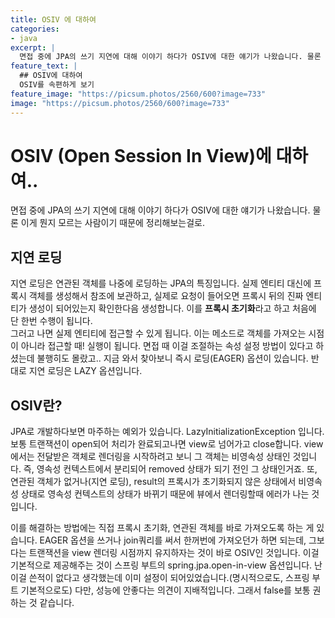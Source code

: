 ```yaml
---
title: OSIV 에 대하여
categories:
- java
excerpt: |
  면접 중에 JPA의 쓰기 지연에 대해 이야기 하다가 OSIV에 대한 얘기가 나왔습니다. 물론 이게 뭔지 모르는 사람이기 때문에 정리해보는걸로.
feature_text: |
  ## OSIV에 대하여
  OSIV를 속편하게 보기 
feature_image: "https://picsum.photos/2560/600?image=733"
image: "https://picsum.photos/2560/600?image=733"
---
```


OSIV (Open Session In View)에 대하여..
====
  
면접 중에 JPA의 쓰기 지연에 대해 이야기 하다가 OSIV에 대한 얘기가 나왔습니다. 물론 이게 뭔지 모르는 사람이기 때문에 정리해보는걸로.  
 
지연 로딩
----
  
지연 로딩은 연관된 객체를 나중에 로딩하는 JPA의 특징입니다. 실제 엔티티 대신에 프록시 객체를 생성해서 참조에 보관하고, 실제로 요청이 들어오면 프록시 뒤의 진짜 엔티티가 생성이 되어있는지 확인한다음 생성합니다. 이를 **프록시 초기화**라고 하고 처음에 단 한번 수행이 됩니다.  
그러고 나면 실제 엔티티에 접근할 수 있게 됩니다. 이는 메소드로 객체를 가져오는 시점이 아니라 접근할 때! 실행이 됩니다.
면접 때 이걸 조절하는 속성 설정 방법이 있다고 하셨는데 불행히도 몰랐고.. 지금 와서 찾아보니 즉시 로딩(EAGER) 옵션이 있습니다. 반대로 지연 로딩은 LAZY 옵션입니다. 

OSIV란?
----
  
JPA로 개발하다보면 마주하는 예외가 있습니다. LazyInitializationException 입니다. 보통 트랜잭션이 open되어 처리가 완료되고나면 view로 넘어가고 close합니다. view에서는 전달받은 객체로 렌더링을 시작하려고 보니 그 객체는
비영속성 상태인 것입니다. 즉, 영속성 컨텍스트에서 분리되어 removed 상태가 되기 전인 그 상태인거죠. 또, 연관된 객체가 없거나(지연 로딩), result의 프록시가 초기화되지 않은 상태에서 비영속성 상태로 영속성 컨텍스트의 상태가 바뀌기 때문에 뷰에서 렌더링할때 에러가 나는 것입니다.  
  
이를 해결하는 방법에는 직접 프록시 초기화, 연관된 객체를 바로 가져오도록 하는 게 있습니다. EAGER 옵션을 쓰거나 join쿼리를 써서 한꺼번에 가져오던가 하면 되는데, 그보다는 트랜잭션을 view 렌더링 시점까지
유지하자는 것이 바로 OSIV인 것입니다. 이걸 기본적으로 제공해주는 것이 스프링 부트의 spring.jpa.open-in-view 옵션입니다. 난 이걸 쓴적이 없다고 생각했는데 이미 설정이 되어있었습니다.(명시적으로도, 스프링 부트 기본적으로도)
다만, 성능에 안좋다는 의견이 지배적입니다. 그래서 false를 보통 권하는 것 같습니다. 
